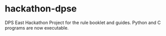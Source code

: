 # hackathon-dpse
DPS East Hackathon Project for the rule booklet and guides.
Python and C programs are now executable.
